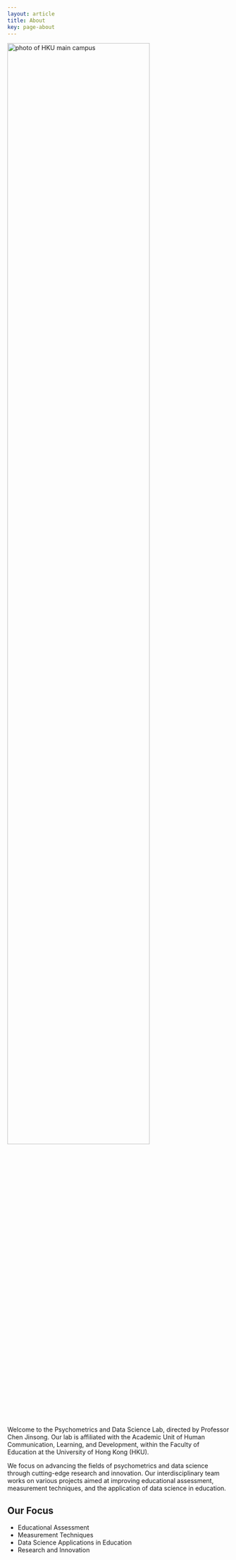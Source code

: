 ```yaml
---
layout: article
title: About
key: page-about
---
```


<img src="/assets/main-campus.jpg" alt="photo of HKU main campus" width="80%"/>

Welcome to the Psychometrics and Data Science Lab, directed by Professor Chen Jinsong. Our lab is affiliated with the Academic Unit of Human Communication, Learning, and Development, within the Faculty of Education at the University of Hong Kong (HKU).

We focus on advancing the fields of psychometrics and data science through cutting-edge research and innovation. Our interdisciplinary team works on various projects aimed at improving educational assessment, measurement techniques, and the application of data science in education.

## Our Focus

- Educational Assessment
- Measurement Techniques
- Data Science Applications in Education
- Research and Innovation